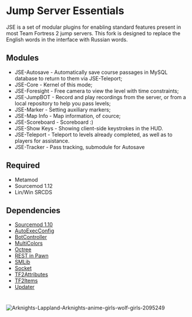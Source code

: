 # Jump Server Essentials

JSE is a set of modular plugins for enabling standard features present in most Team Fortress 2 jump servers. This fork is designed to replace the English words in the interface with Russian words. 

## Modules
* JSE-Autosave - Automatically save course passages in MySQL database to return to them via JSE-Teleport;
* JSE-Core - Kernel of this mode;
* JSE-Foresight - Free camera to view the level with time constraints;
* JSE-JumpBOT - Record and play recordings from the server, or from a local repository to help you pass levels;
* JSE-Marker - Setting auxiliary markers;
* JSE-Map Info - Map information, of cource;
* JSE-Scoreboard - Scoreboard :)
* JSE-Show Keys - Showing client-side keystrokes in the HUD.
* JSE-Teleport - Teleport to levels already completed, as well as to players for assistance.
* JSE-Tracker - Pass tracking, submodule for Autosave

## Required
* Metamod 
* Sourcemod 1.12 
* Lin/Win SRCDS 

## Dependencies
* [Sourcemod 1.10](https://www.sourcemod.net/)
* [AutoExecConfig](https://github.com/Impact123/AutoExecConfig)
* [BotController](https://github.com/LapplandBro/sourcemod-botcontroller)
* [MultiColors](https://github.com/Bara/Multi-Colors)
* [Octree](https://github.com/geominorai/sm-octree)
* [REST in Pawn](https://github.com/ErikMinekus/sm-ripext)
* [SMLib](https://github.com/bcserv/smlib/tree/transitional_syntax)
* [Socket](https://github.com/JoinedSenses/sm-ext-socket)
* [TF2Attributes](https://github.com/FlaminSarge/tf2attributes)
* [TF2Items](https://github.com/asherkin/TF2Items)
* [Updater](https://bitbucket.org/GoD_Tony/updater)

#

![Arknights-Lappland-Arknights-anime-girls-wolf-girls-2095249](https://github.com/LapplandBro/Jump_Academy_Mode/assets/35665773/8a99ff6e-7cf0-458c-878b-525c46ae6480)
